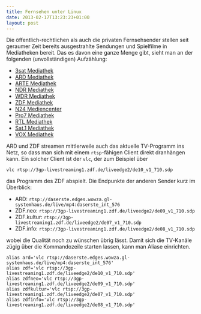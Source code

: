 ```yaml
---
title: Fernsehen unter Linux
date: 2013-02-17T13:23:23+01:00
layout: post
---
```

Die öffentlich-rechtlichen als auch die privaten Fernsehsender stellen seit
geraumer Zeit bereits ausgestrahlte Sendungen und Spielfilme in Mediatheken
bereit. Das es davon eine ganze Menge gibt, sieht man an der folgenden
(unvollständigen) Aufzählung:

- [3sat Mediathek](http://www.3sat.de/mediathek/index.php?display=1&#038;mode=aktuell)
- [ARD Mediathek](http://www.ardmediathek.de/ard/servlet/)
- [ARTE Mediathek](http://www.arte.tv/de "ARTE Mediathek")
- [NDR Mediathek](http://www.ndr.de/mediathek/ "NDR Mediathek")
- [WDR Mediathek](http://www.wdr.de/mediathek/html/regional/index.xml)
- [ZDF Mediathek](http://www.zdf.de/ZDFmediathek)
- [N24 Mediencenter](http://www.n24.de/mediathek/ "N24 Mediathek")
- [Pro7 Mediathek](http://www.prosieben.de/video/)
- [RTL Mediathek](http://rtl-now.rtl.de/ "RTL Mediathek")
- [Sat.1 Mediathek](http://www.sat1.de/video)
- [VOX Mediathek](http://www.voxnow.de/ "VOX Mediathek")

ARD und ZDF streamen mittlerweile auch das aktuelle TV-Programm ins Netz, so
dass man sich mit einem `rtsp`-fähigen Client direkt dranhängen kann. Ein
solcher Client ist der `vlc`, der zum Beispiel über

```shell
vlc rtsp://3gp-livestreaming1.zdf.de/liveedge2/de10_v1_710.sdp
```

das Programm des ZDF abspielt. Die Endpunkte der anderen Sender kurz im
Überblick:

- ARD: `rtsp://daserste.edges.wowza.gl-systemhaus.de/live/mp4:daserste_int_576`
- ZDF.neo: `rtsp://3gp-livestreaming1.zdf.de/liveedge2/de09_v1_710.sdp`
- ZDF.kultur: `rtsp://3gp-livestreaming1.zdf.de/liveedge2/de07_v1_710.sdp`
- ZDF.info: `rtsp://3gp-livestreaming1.zdf.de/liveedge2/de08_v1_710.sdp`

wobei die Qualität noch zu wünschen übrig lässt. Damit sich die TV-Kanäle zügig
über die Kommandozeile starten lassen, kann man Aliase einrichten.

```shell
alias ard='vlc rtsp://daserste.edges.wowza.gl-systemhaus.de/live/mp4:daserste_int_576'
alias zdf='vlc rtsp://3gp-livestreaming1.zdf.de/liveedge2/de10_v1_710.sdp'
alias zdfneo='vlc rtsp://3gp-livestreaming1.zdf.de/liveedge2/de09_v1_710.sdp'
alias zdfkultur='vlc rtsp://3gp-livestreaming1.zdf.de/liveedge2/de07_v1_710.sdp'
alias zdfinfo='vlc rtsp://3gp-livestreaming1.zdf.de/liveedge2/de08_v1_710.sdp'
```
